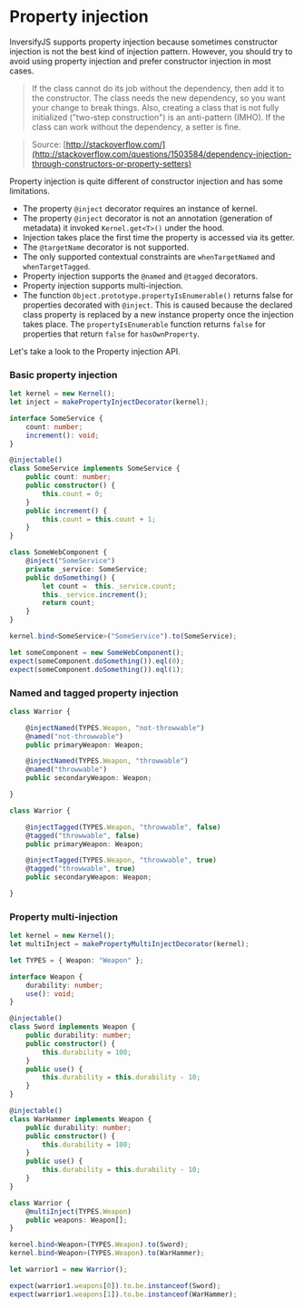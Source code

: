 # Property injection
InversifyJS supports property injection because sometimes constructor injection is not the best kind of injection pattern. However, you should try to avoid using property injection and prefer constructor injection in most cases.

> If the class cannot do its job without the dependency, then add it to the constructor. The class needs the new dependency, so you want your change to break things. Also, creating a class that is not fully initialized ("two-step construction") is an anti-pattern (IMHO). If the class can work without the dependency, a setter is fine.

> Source: [http://stackoverflow.com/](http://stackoverflow.com/questions/1503584/dependency-injection-through-constructors-or-property-setters)

Property injection is quite different of constructor injection and has some limitations.

- The property `@inject` decorator requires an instance of kernel.
- The property `@inject` decorator is not an annotation (generation of metadata) it invoked `Kernel.get<T>()` under the hood.
- Injection takes place the first time the property is accessed via its getter.
- The `@targetName` decorator is not supported.
- The only supported contextual constraints are `whenTargetNamed` and `whenTargetTagged`.
- Property injection supports the `@named` and `@tagged` decorators.
- Property injection supports multi-injection.
- The function `Object.prototype.propertyIsEnumerable()` returns false for properties decorated with `@inject`. 
This is caused because the declared class property is replaced by a new instance property once the injection takes place. 
The `propertyIsEnumerable` function returns `false` for properties that return `false` for `hasOwnProperty`.

Let's take a look to the Property injection API.

### Basic property injection

```ts
let kernel = new Kernel();
let inject = makePropertyInjectDecorator(kernel);

interface SomeService {
    count: number;
    increment(): void;
}

@injectable()
class SomeService implements SomeService {
    public count: number;
    public constructor() {
        this.count = 0;
    }
    public increment() {
        this.count = this.count + 1;
    }
}

class SomeWebComponent {
    @inject("SomeService")
    private _service: SomeService;
    public doSomething() {
        let count =  this._service.count;
        this._service.increment();
        return count;
    }
}

kernel.bind<SomeService>("SomeService").to(SomeService);

let someComponent = new SomeWebComponent();
expect(someComponent.doSomething()).eql(0);
expect(someComponent.doSomething()).eql(1);
```

### Named and tagged property injection

```ts
class Warrior {

    @injectNamed(TYPES.Weapon, "not-throwwable")
    @named("not-throwwable")
    public primaryWeapon: Weapon;

    @injectNamed(TYPES.Weapon, "throwwable")
    @named("throwwable")
    public secondaryWeapon: Weapon;

}

class Warrior {

    @injectTagged(TYPES.Weapon, "throwwable", false)
    @tagged("throwwable", false)
    public primaryWeapon: Weapon;

    @injectTagged(TYPES.Weapon, "throwwable", true)
    @tagged("throwwable", true)
    public secondaryWeapon: Weapon;

}
```

### Property multi-injection

```ts
let kernel = new Kernel();
let multiInject = makePropertyMultiInjectDecorator(kernel);

let TYPES = { Weapon: "Weapon" };

interface Weapon {
    durability: number;
    use(): void;
}

@injectable()
class Sword implements Weapon {
    public durability: number;
    public constructor() {
        this.durability = 100;
    }
    public use() {
        this.durability = this.durability - 10;
    }
}

@injectable()
class WarHammer implements Weapon {
    public durability: number;
    public constructor() {
        this.durability = 100;
    }
    public use() {
        this.durability = this.durability - 10;
    }
}

class Warrior {
    @multiInject(TYPES.Weapon)
    public weapons: Weapon[];
}

kernel.bind<Weapon>(TYPES.Weapon).to(Sword);
kernel.bind<Weapon>(TYPES.Weapon).to(WarHammer);

let warrior1 = new Warrior();

expect(warrior1.weapons[0]).to.be.instanceof(Sword);
expect(warrior1.weapons[1]).to.be.instanceof(WarHammer);
```

